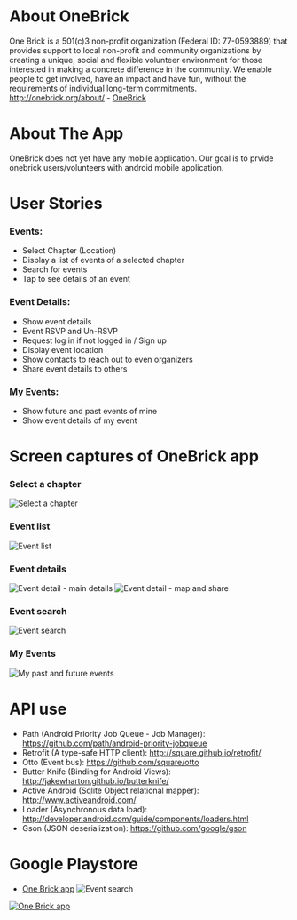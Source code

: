 About OneBrick
===============
One Brick is a 501(c)3 non-profit organization (Federal ID: 77-0593889) that provides support to local non-profit and community organizations by creating a unique, social and flexible volunteer environment for those interested in making a concrete difference in the community. We enable people to get involved, have an impact and have fun, without the requirements of individual long-term commitments.
http://onebrick.org/about/ - 
[OneBrick](http://onebrick.org/about/)

About The App
==================
OneBrick does not yet have any mobile application. Our goal is to prvide onebrick users/volunteers with android mobile application.

User Stories
==============
### Events:
* Select Chapter (Location)
* Display a list of events of a selected chapter
* Search for events
* Tap to see details of an event 

### Event Details:
* Show event details
* Event RSVP and Un-RSVP
* Request log in if not logged in / Sign up
* Display event location
* Show contacts to reach out to even organizers
* Share event details to others

### My Events:
* Show future and past events of mine
* Show event details of my event

Screen captures of OneBrick app
===============
### Select a chapter
![Select a chapter](https://raw.githubusercontent.com/OneBrick/onebrick-android/master/images/1_select_chapter.png)

### Event list 
![Event list](https://raw.githubusercontent.com/OneBrick/onebrick-android/master/images/2_event_list.png)

### Event details 
![Event detail - main details](https://raw.githubusercontent.com/OneBrick/onebrick-android/master/images/3_event_details_1.png)
![Event detail - map and share](https://raw.githubusercontent.com/OneBrick/onebrick-android/master/images/3_event_details_2.png)

### Event search
![Event search](https://raw.githubusercontent.com/OneBrick/onebrick-android/master/images/4_event_search.png)

### My Events 
![My past and future events](https://raw.githubusercontent.com/OneBrick/onebrick-android/master/images/5_my_events.png)

API use
==============
* Path (Android Priority Job Queue - Job Manager): https://github.com/path/android-priority-jobqueue
* Retrofit (A type-safe HTTP client): http://square.github.io/retrofit/
* Otto (Event bus): https://github.com/square/otto
* Butter Knife (Binding for Android Views): http://jakewharton.github.io/butterknife/
* Active Android (Sqlite Object relational mapper): http://www.activeandroid.com/
* Loader (Asynchronous data load): http://developer.android.com/guide/components/loaders.html
* Gson (JSON deserialization): https://github.com/google/gson

Google Playstore
==============
* <a href="https://play.google.com/store/apps/details?id=org.onebrick.android&hl=en" target="_blank">One Brick app</a>
![Event search](https://raw.githubusercontent.com/OneBrick/onebrick-android/master/images/google-play-badge.png)


[1]: https://play.google.com/store/apps/details?id=org.onebrick.android&hl=en
[2]: https://raw.githubusercontent.com/OneBrick/onebrick-android/master/images/google-play-badge.png
[![One Brick app][2]][1]
